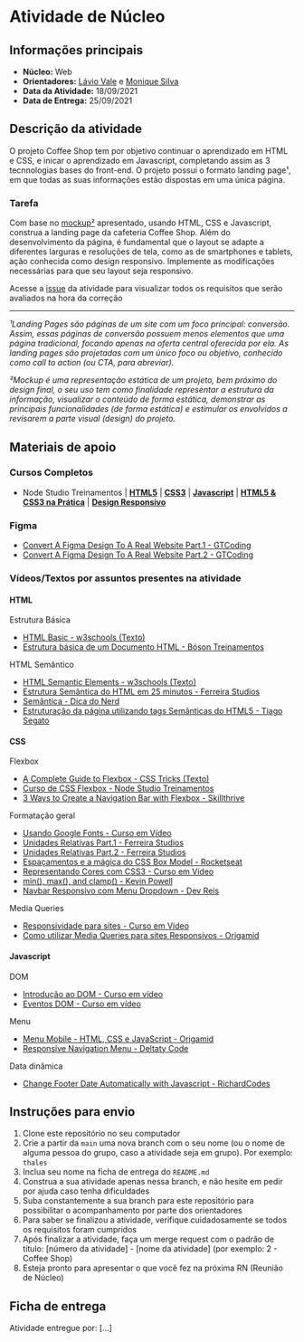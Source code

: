 # Atividade de Núcleo

## Informações principais

- **Núcleo:** Web
- **Orientadores:** [Lávio Vale](https://gitlab.com/lavio) e [Monique Silva](@moniquedsilva)
- **Data da Atividade:** 18/09/2021
- **Data de Entrega:** 25/09/2021

## Descrição da atividade

O projeto Coffee Shop tem por objetivo continuar o aprendizado em HTML e CSS, e inicar o aprendizado em Javascript, completando assim as 3 tecnnologias bases do front-end. O projeto possui o formato landing page¹, em que todas as suas informações estão dispostas em uma única página.

### Tarefa

Com base no [mockup²](https://www.figma.com/file/O6TKo1DWnesp1tuF0rY4OZ/Coffee-Shop?node-id=0%3A1) apresentado, usando HTML, CSS e Javascript, construa a landing page da cafeteria Coffee Shop. Além do desenvolvimento da página, é fundamental que o layout se adapte a diferentes larguras e resoluções de tela, como as de smartphones e tablets, ação conhecida como design responsivo. Implemente as modificações necessárias para que seu layout seja responsivo.

Acesse a [issue](https://gitlab.com/InfoJrUFBA/nucleos/2021/03/web/-/issues/2) da atividade para visualizar todos os requisitos que serão avaliados na hora da correção

---

_¹Landing Pages são páginas de um site com um foco principal: conversão. Assim, essas páginas de conversão possuem menos elementos que uma página tradicional, focando apenas na oferta central oferecida por ela. As landing pages são projetadas com um único foco ou objetivo, conhecido como call to action (ou CTA, para abreviar)._

_²Mockup é uma representação estática de um projeto, bem próximo do design final, o seu uso tem como finalidade representar a estrutura da informação, visualizar o conteúdo de forma estática, demonstrar as principais funcionalidades (de forma estática) e estimular os envolvidos a revisarem a parte visual (design) do projeto._

## Materiais de apoio

### Cursos Completos

- Node Studio Treinamentos
  | **[HTML5](https://youtube.com/playlist?list=PLwXQLZ3FdTVGKl3iPEyEWpFoYkMUxWW5O)**
  | **[CSS3](https://youtube.com/playlist?list=PLwXQLZ3FdTVGf7GUtiOFLc_9AXO25iIzG)**
  | **[Javascript](https://youtube.com/playlist?list=PLwXQLZ3FdTVF9Y0RbsuN54XYP7D0dZIlR)**
  | **[HTML5 & CSS3 na Prática](https://youtube.com/playlist?list=PLwXQLZ3FdTVF_HYP5r1oR7vK1_7ZuTU78)**
  | **[Design Responsivo](https://youtube.com/playlist?list=PLwXQLZ3FdTVFi6oHo_K4IYDcwCU5-f1x5)**

### Figma

- [Convert A Figma Design To A Real Website Part.1 - GTCoding](https://youtu.be/q_YNq0j_QfE)
- [Convert A Figma Design To A Real Website Part.2 - GTCoding](https://youtu.be/2r91B6ZwN_E)

### Vídeos/Textos por assuntos presentes na atividade

#### HTML

Estrutura Básica

- [HTML Basic - w3schools (Texto)](https://www.w3schools.com/html/html_basic.asp)
- [Estrutura básica de um Documento HTML - Bóson Treinamentos](https://youtu.be/hMAvQtQ97eE)

HTML Semântico

- [HTML Semantic Elements - w3schools (Texto)](https://www.w3schools.com/html/html5_semantic_elements.asp)
- [Estrutura Semântica do HTML em 25 minutos - Ferreira Studios](https://youtu.be/jEJUopJv12I)
- [Semântica - Dica do Nerd](https://youtu.be/NdAjp7X2CUI)
- [Estruturação da página utilizando tags Semânticas do HTML5 - Tiago Segato](https://youtu.be/6V3msF_YBQk)

#### CSS

Flexbox

- [A Complete Guide to Flexbox - CSS Tricks (Texto)](https://css-tricks.com/snippets/css/a-guide-to-flexbox/)
- [Curso de CSS Flexbox - Node Studio Treinamentos](https://youtube.com/playlist?list=PLwXQLZ3FdTVGjLmjwfRc0Q9TA5U-PCWp4)
- [3 Ways to Create a Navigation Bar with Flexbox - Skillthrive](https://youtu.be/PwWHL3RyQgk)

Formatação geral

- [Usando Google Fonts - Curso em Vídeo](https://youtu.be/FLuQonci9wU)
- [Unidades Relativas Part.1 - Ferreira Studios](https://youtu.be/etM0JBeFbf8)
- [Unidades Relativas Part.2 - Ferreira Studios](https://youtu.be/g__c-7M9Xzk)
- [Espaçamentos e a mágica do CSS Box Model - Rocketseat](https://youtu.be/nhW70H9H4gU)
- [Representando Cores com CSS3 - Curso em Vídeo](https://youtu.be/uKjKnztS3cY)
- [min(), max(), and clamp() - Kevin Powell](https://youtu.be/U9VF-4euyRo)
- [Navbar Responsivo com Menu Dropdown - Dev Reis](https://youtu.be/CFmMNuxZ3YY)

Media Queries

- [Responsividade para sites - Curso em Vídeo](https://youtu.be/WcGPSeuJDJ0)
- [Como utilizar Media Queries para sites Responsivos - Origamid](https://youtu.be/AltqAPZzAqo)

#### Javascript

DOM

- [Introdução ao DOM - Curso em vídeo](https://youtu.be/WWZX8RWLxIk)
- [Eventos DOM - Curso em vídeo](https://youtu.be/wWnBB-mZIvY)

Menu

- [Menu Mobile - HTML, CSS e JavaScript - Origamid](https://youtu.be/DnODupiIAiE)
- [Responsive Navigation Menu - Deltaty Code](https://youtu.be/1iS0r238G4g)

Data dinâmica

- [Change Footer Date Automatically with Javascript - RichardCodes](https://youtu.be/xugiXhHS9Bw)

## Instruções para envio

1. Clone este repositório no seu computador
2. Crie a partir da `main` uma nova branch com o seu nome (ou o nome de alguma pessoa do grupo, caso a atividade seja em grupo). Por exemplo: `thales`
3. Inclua seu nome na ficha de entrega do `README.md`
4. Construa a sua atividade apenas nessa branch, e não hesite em pedir por ajuda caso tenha dificuldades
5. Suba constantemente a sua branch para este repositório para possibilitar o acompanhamento por parte dos orientadores
6. Para saber se finalizou a atividade, verifique cuidadosamente se todos os requisitos foram cumpridos
7. Após finalizar a atividade, faça um merge request com o padrão de título: [número da atividade] - [nome da atividade] (por exemplo: 2 - Coffee Shop)
8. Esteja pronto para apresentar o que você fez na próxima RN (Reunião de Núcleo)

## Ficha de entrega

Atividade entregue por: [...]
